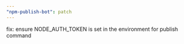 ```yaml
---
"npm-publish-bot": patch
---
```


fix: ensure NODE_AUTH_TOKEN is set in the environment for publish command
